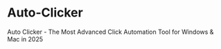 # Auto-Clicker
Auto Clicker - The Most Advanced Click Automation Tool for Windows &amp; Mac in 2025
